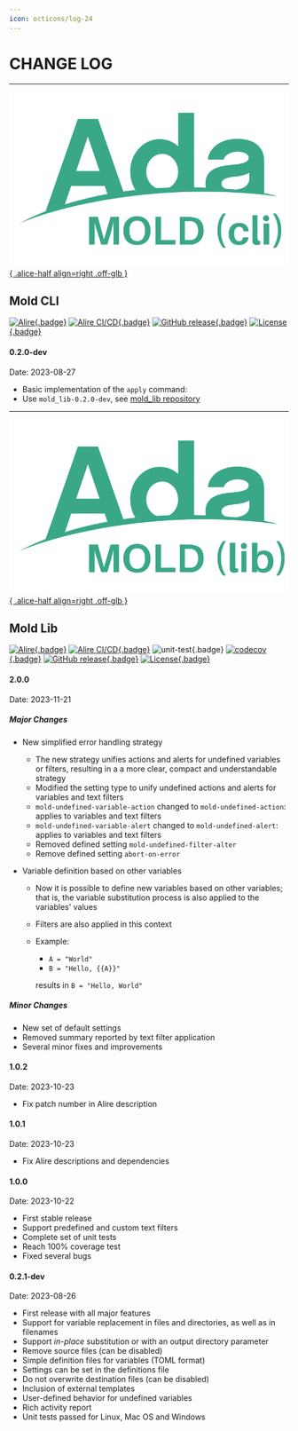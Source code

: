 ```yaml
---
icon: octicons/log-24
---
```


# CHANGE LOG

---

[![MOLD](img/Ada_Mold_CLI.png){ .alice-half align=right .off-glb }](https://github.com/rocher/mold)
## Mold CLI

[![Alire](https://img.shields.io/endpoint?url=https://alire.ada.dev/badges/mold.json){.badge}](https://alire.ada.dev/crates/mold.html)
[![Alire CI/CD](https://img.shields.io/endpoint?url=https://alire-crate-ci.ada.dev/badges/mold.json){.badge}](https://alire-crate-ci.ada.dev/crates/mold.html)
[![GitHub release](https://img.shields.io/github/release/rocher/mold.svg){.badge}](https://github.com/rocher/mold/releases/latest)
[![License](https://img.shields.io/github/license/rocher/mold.svg?color=blue){.badge}](https://github.com/rocher/mold/blob/master/LICENSE)

#### 0.2.0-dev
Date: 2023-08-27

  * Basic implementation of the `apply` command:
  * Use `mold_lib-0.2.0-dev`, see [mold_lib repository](https://github.com/rocher/mold_lib)

---

[![MOLD](img/Ada_Mold_Lib.png){ .alice-half align=right .off-glb }](https://github.com/rocher/mold_lib)
## Mold Lib

[![Alire](https://img.shields.io/endpoint?url=https://alire.ada.dev/badges/mold_lib.json){.badge}](https://alire.ada.dev/crates/mold_lib.html)
[![Alire CI/CD](https://img.shields.io/endpoint?url=https://alire-crate-ci.ada.dev/badges/mold_lib.json){.badge}](https://alire-crate-ci.ada.dev/crates/mold_lib.html)
![unit-test](https://github.com/rocher/mold_lib/actions/workflows/unit-test.yml/badge.svg){.badge}
[![codecov](https://codecov.io/gh/rocher/mold_lib/graph/badge.svg?token=LB83SI4I0Y){.badge}](https://codecov.io/gh/rocher/mold_lib)
[![GitHub release](https://img.shields.io/github/release/rocher/mold_lib.svg){.badge}](https://github.com/rocher/mold_lib/releases/latest)
[![License](https://img.shields.io/github/license/rocher/mold_lib.svg?color=blue){.badge}](https://github.com/rocher/mold_lib/blob/master/LICENSE)


#### 2.0.0
Date: 2023-11-21

##### Major Changes

  * New simplified error handling strategy
    * The new strategy unifies actions and alerts for undefined variables or
      filters, resulting in a a more clear, compact and understandable
      strategy
    * Modified the setting type to unify undefined actions and alerts for
      variables and text filters
    * `mold-undefined-variable-action` changed to `mold-undefined-action`:
      applies to variables and text filters
    * `mold-undefined-variable-alert` changed to `mold-undefined-alert`: applies
      to variables and text filters
    * Removed defined setting `mold-undefined-filter-alter`
    * Remove defined setting `abort-on-error`

  * Variable definition based on other variables
    * Now it is possible to define new variables based on other variables;
      that is, the variable substitution process is also applied to the
      variables' values
    * Filters are also applied in this context
    * Example:
        * `A = "World"`
        * `B = "Hello, {{A}}"`

      results in `B = "Hello, World"`

##### Minor Changes

  * New set of default settings
  * Removed summary reported by text filter application
  * Several minor fixes and improvements

#### 1.0.2
Date: 2023-10-23

  * Fix patch number in Alire description

#### 1.0.1
Date: 2023-10-23

  * Fix Alire descriptions and dependencies

#### 1.0.0
Date: 2023-10-22

  * First stable release
  * Support predefined and custom text filters
  * Complete set of unit tests
  * Reach 100% coverage test
  * Fixed several bugs

#### 0.2.1-dev
Date: 2023-08-26

  * First release with all major features
  * Support for variable replacement in files and directories, as well as in filenames
  * Support *in-place* substitution or with an output directory parameter
  * Remove source files (can be disabled)
  * Simple definition files for variables (TOML format)
  * Settings can be set in the definitions file
  * Do not overwrite destination files (can be disabled)
  * Inclusion of external templates
  * User-defined behavior for undefined variables
  * Rich activity report
  * Unit tests passed for Linux, Mac OS and Windows
